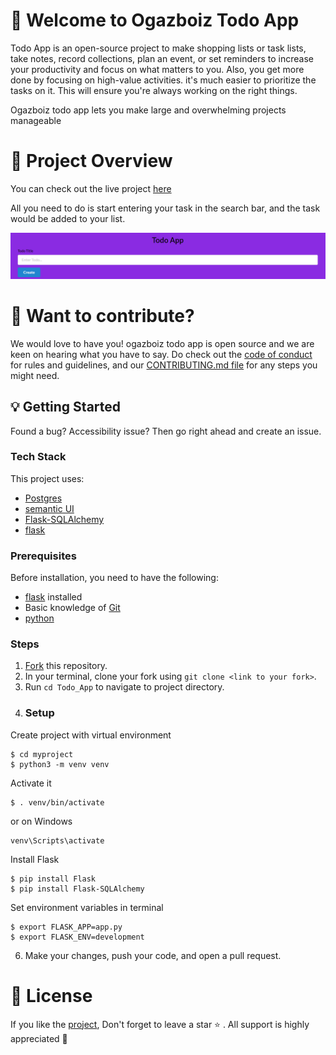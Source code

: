 # :tada: Welcome to Ogazboiz Todo App


Todo App is an open-source project to make shopping lists or task lists, take notes, record collections, plan an event, or set reminders to increase your productivity and focus on what matters to you. Also, you get more done by focusing on high-value activities. it's much easier to prioritize the tasks on it. This will ensure you're always working on the right things.


Ogazboiz todo app lets you make large and overwhelming projects manageable

# :movie_camera: Project Overview

You can check out the live project [here](#)

All you need to do is start entering your task in the search bar, and the task would be added to your list. 

![picture of form section of page with 'various types into the search bar, it's meaning below it, and alternative meanings](todo_searchbar.png)

# :mega: Want to contribute?

We would love to have you! ogazboiz todo app is open source and we are keen on hearing what you have to say. Do check out the [code of conduct](CODE_OF_CONDUCT.md) for rules and guidelines, and our [CONTRIBUTING.md file](#) for any steps you might need.

## :bulb: Getting Started

Found a bug? Accessibility issue? Then go right ahead and create an issue.

### Tech Stack

This project uses:

- [Postgres](https://www.postgresql.org/)
- [semantic UI](https://semantic-ui.com/)
- [Flask-SQLAlchemy](https://flask-sqlalchemy.palletsprojects.com/en/3.0.x/)
- [flask](https://flask.palletsprojects.com/en/2.2.x/installation/)
### Prerequisites

Before installation, you need to have the following:

- [flask](https://flask.palletsprojects.com/en/2.2.x/installation/) installed
- Basic knowledge of [Git](https://git-scm.com/)
- [python](https://www.python.org/)
### Steps

1. [Fork](https://github.com/ogazboiz/Todo_App/fork) this repository.
2. In your terminal, clone your fork using `git clone <link to your fork>`.
3. Run `cd Todo_App` to navigate to project directory.
4. ### Setup
Create project with virtual environment

```console
$ cd myproject
$ python3 -m venv venv
```

Activate it
```console
$ . venv/bin/activate
```

or on Windows
```console
venv\Scripts\activate
```

Install Flask
```console
$ pip install Flask
$ pip install Flask-SQLAlchemy
```

Set environment variables in terminal
```console
$ export FLASK_APP=app.py
$ export FLASK_ENV=development
```
6. Make your changes, push your code, and open a pull request.
# :key: License


If you like the [project](https://www.abbreve.tech/), Don't forget to leave a star :star: . All support is highly appreciated :100:

